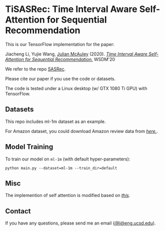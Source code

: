 # TiSASRec: Time Interval Aware Self-Attention for Sequential Recommendation

This is our TensorFlow implementation for the paper:

Jiacheng Li, Yujie Wang, [Julian McAuley](http://cseweb.ucsd.edu/~jmcauley/) (2020). *[Time Interval Aware Self-Attention for Sequential Recommendation.](https://cseweb.ucsd.edu/~jmcauley/pdfs/wsdm20b.pdf)* WSDM'20

We refer to the repo [SASRec](https://github.com/kang205/SASRec).

Please cite our paper if you use the code or datasets.

The code is tested under a Linux desktop (w/ GTX 1080 Ti GPU) with TensorFlow.

## Datasets

This repo includes ml-1m dataset as an example.

For Amazon dataset, you could download Amazon review data from *[here.](http://jmcauley.ucsd.edu/data/amazon/index.html)*.

## Model Training

To train our model on `ml-1m` (with default hyper-parameters): 

```
python main.py --dataset=ml-1m --train_dir=default 
```

## Misc

The implemention of self attention is modified based on *[this](https://github.com/Kyubyong/transformer)*.

## Contact

If you have any questions, please send me an email (j9li@eng.ucsd.edu).

